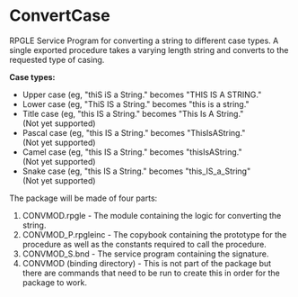 # ConvertCase
RPGLE Service Program for converting a string to different case types. A single exported procedure takes a varying length string and converts to the requested type of casing.

<b>Case types:</b>
<ul>
  <li>Upper case (eg, "thiS iS a String." becomes "THIS IS A STRING."</li>
  <li>Lower case (eg, "ThiS IS a String." becomes "this is a string."</li>
  <li>Title case (eg, "this IS a String." becomes "This Is A String."</li> (Not yet supported)
  <li>Pascal case (eg, "this IS a String." becomes "ThisIsAString."</li> (Not yet supported)
  <li>Camel case (eg, "this IS a String." becomes "thisIsAString."</li> (Not yet supported)
  <li>Snake case (eg, "this IS a String." becomes "this_IS_a_String"</li> (Not yet supported)
</ul>

The package will be made of four parts:
<ol>
  <li>CONVMOD.rpgle - The module containing the logic for converting the string.</li>
  <li>CONVMOD_P.rpgleinc - The copybook containing the prototype for the procedure as well as the constants required to call the procedure.</li>
  <li>CONVMOD_S.bnd - The service program containing the signature.</li>
  <li>CONVMOD (binding directory) - This is not part of the package but there are commands that need to be run to create this in order for the package to work.</li>
</ol>
